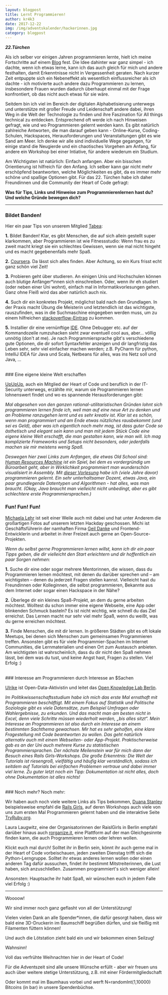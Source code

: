 ```yaml
---
layout: blogpost
title: Lernt Programmieren!
author: kr4k3
date: 2017-12-22
img: /img/adventskalender/hackerinnen.jpg
category: blogpost
---
```


***22.Türchen***


Als ich selber vor einigen Jahren programmieren lernte, hielt ich meine Fortschritte auf einem <a href="https://fionalerntprogrammieren.wordpress.com">Blog</a> fest. Die Idee dahinter war ganz simpel - ich dachte, wenn ich etwas lerne, kann ich das auch gleich für mich und andere festhalten, damit Erkenntnisse nicht in Vergessenheit geraten. Nach kurzer Zeit entpuppte sich ein Nebeneffekt als wesentlich einflussreicher als ich dachte - ich motivierte auch andere dazu Programmieren zu lernen, insbesondere Frauen wurden dadurch überhaupt einmal mit der Frage konfrontiert, ob das nicht auch etwas für sie wäre.

Seitdem bin ich viel im Bereich der digitalen Alphabetisierung unterwegs und unterstütze mit großer Freude und Leidenschaft andere dabei, ihren Weg in die Welt der Technologie zu finden und ihre Faszination für All things technical zu entdecken. Entsprechend oft werde ich nach Hinweisen gefragt, wie und wo Programmieren gelernt werden kann. Es gibt natürlich zahlreiche Antworten, die man darauf geben kann - Online-Kurse, Coding-Schulen, Hackspaces, Herausforderungen und Veranstaltungen gibt es wie Sand am Meer. Ich denke wir alle sind individuelle Wege gegangen, für einige stand die Neugierde und ein chaotisches Vorgehen am Anfang, für andere ein Workshop bei einer Intiative, für andere wiederum ein Studium.

Am Wichtigsten ist natürlich: Einfach anfangen. Aber ein bisschen Orientierung ist hilfreich für den Anfang. Ich selber kann gar nicht mehr erschöpfend beantworten, welche Möglichkeiten es gibt, da es immer mehr schöne und spaßige Optionen gibt. Für das 22. Türchen habe ich daher Freundinnen und die Community der Heart of Code gefragt:

**Was für Tips, Links und Hinweise zum Programmierenlernen hast du? Und welche Gründe bewegen dich?**

<hr>

### Bildet Banden!

Hier ein paar Tips von unserem Mitglied <a href="https://twitter.com/einhorntee">Tabea</a>:

**1.** Bildet Banden! Klar, es gibt Menschen, die auf sich allein gestellt super klarkommen, aber Programmieren ist wie Fitnessstudio: Wenn frau es zu zweit macht kriegt sie ein schlechtes Gewissen, wenn sie mal nicht hingeht und es macht gegebenenfalls mehr Spaß.

**2.** <a href="https://www.coursera.org">Coursera</a>. Da lässt sich alles finden. Aber Achtung, so ein Kurs frisst echt ganz schön viel Zeit!

**3.** Probieren geht über studieren. An einigen Unis und Hochschulen können auch blutige Anfänger*innen sich einschreiben. Oder, wenn ihr eh studiert (oder neben einer Uni wohnt), einfach mal in Informatikvorlesungen gehen. Ganz ohne Fleiß wird das aber natürlich auch nix.   

**4.** Such dir ein konkretes Projekt, möglichst bald nach den Grundlagen. In der Praxis macht Übung die Meisterin und letztendlich ist das wichtigste, rauszufinden, was in die Suchmaschine eingegeben werden muss, um zu einem hilfreichen <a href="https://stackoverflow.com">stackoverflow-Eintrag</a> zu kommen.  

**5.** Installier dir eine vernünftige <a href="https://de.wikipedia.org/wiki/Integrierte_Entwicklungsumgebung">IDE</a>. Ohne Debugger etc. auf der Kommandozeile rumzuhacken sieht zwar eventuell cool aus, aber... völlig unnötig (don't at me). Je nach Programmiersprache gibt's verschiedene gute Optionen, die dir sofort Syntaxfehler anzeigen und dir langfristig das Leben sehr, sehr viel einfacher machen werden; z.B. PyCharm für python, IntelliJ IDEA für Java und Scala, Netbeans für alles, was ins Netz soll und Java, ...

<br>
### Eine eigene kleine Welt erschaffen


<a href="https://twitter.com/up_up_up">UpUpUp</a>, auch ein Mitglied der Heart of Code und beruflich in der IT-Security unterwegs, erzählte mir, warum sie Programmieren lernen lohnenswert findet und wo es spannende Herausforderungen gibt:

_Mal abgesehen von den ganzen rational-utilitaristischen Gründen lohnt sich programmieren lernen finde ich, weil man auf eine neue Art zu denken und an Probleme ranzugehen lernt und es sehr kreativ ist. Klar ist es schön, wenn man programmiert und am Ende etwas nützliches rausbekommt (und sei es Geld), aber was ich eigentlich noch mehr mag, ist dass guter Code so ästhetisch und elegant sein kann und man mit jedem Stück Code eine eigene kleine Welt erschafft, die man gestalten kann, wie man will. Ich mag komplizierte Frameworks und Setups nicht besonders, oder jedenfalls machen sie mir meistens wenig Spaß._

_Deswegen hier zwei Links zum Anfangen, die etwas Old School sind: <a href="https://tomorrowcorporation.com/humanresourcemachine">Human Resources Machine</a> ist ein Spiel, bei dem es vordergründig um Büroarbeit geht, aber in Wirklichkeit programmiert man wunderschön visualisiert in Assembly. Mit <a href="http://www-lehre.inf.uos.de/~ainf/2016/index.html">dieser Vorlesung</a> habe ich (viele Jahre davor) programmieren gelernt. Ein sehr unterhaltsamer Dozent, etwas Java, ein paar grundlegende Datentypen und Algorithmen - hat alles, was man braucht. (Okay, Java braucht man vielleicht nicht unbedingt, aber es gibt schlechtere erste Programmiersprachen.)_
<br>
### Fun! Fun! Fun!

<a href="https://twitter.com/FischaelaMeer">Michaela Lehr</a> ist seit einer Weile auch mit dabei und hat unter Anderem die großartigen Fotos auf unserem letzten Hackday geschossen. Michi ist Geschäftsführerin der namhaften Firma <a href="https://geildanke.com/GEILDANKE/en/about/">Geil Danke</a> und Frontend-Entwicklerin und arbeitet in ihrer Freizeit auch gerne an Open-Source-Projekten.

_Wenn du selbst gerne Programmieren lernen willst, kann ich dir ein paar Tipps geben, die dir vielleicht den Start erleichtern und dir hoffentlich ein paar Sorgen nehmen:_

**1.** Suche dir eine oder sogar mehrere Mentorinnen, die wissen, dass du Programmieren lernen möchtest, mit denen du darüber sprechen und – am wichtigsten – denen du jederzeit Fragen stellen kannst. Vielleicht hast du Freundinnen oder Kolleginnen, die selbst programmieren, Bekannte aus dem Internet oder sogar einen Hackspace in der Nähe?

**2.** Überlege dir ein kleines Spaß-Projekt, an dem du gerne arbeiten möchtest. Wolltest du schon immer eine eigene Webseite, eine App oder blinkenden Schmuck basteln? Es ist nicht wichtig, wie schnell du das Ziel erreichst. Das Lernen macht nur sehr viel mehr Spaß, wenn du weißt, was du gerne erreichen möchtest.

**3.** Finde Menschen, die mit dir lernen. In größeren Städten gibt es oft lokale Meetups, bei denen sich Menschen zum gemeinsamen Programmieren treffen. Ansonsten gibt es für viele Programmier-Spachen im Internet Communities, die Lernmaterialien und einen Ort zum Austausch anbieten. Am wichtigsten ist wahrscheinlich, dass du dir nicht den Spaß nehmen lässt, bei dem was du tust, und keine Angst hast, Fragen zu stellen. Viel Erfolg :)

<br>
### Interesse am Programmieren durch Interesse an $Sachen

<a href="https://twitter.com/didumdida">Ulrike</a> ist Open-Data-Aktivistin und leitet das <a href="https://codefor.de/berlin">Open Knowledge Lab Berlin</a>.

_Im Politikwissenschaftsstudium habe ich mich das erste Mal ernsthaft mit Programmieren beschäftigt. Mit einem Fokus auf Statistik und Politische Soziologie gibt es viele Datensätze, zum Beispiel Umfragen oder Wahlergebnisse, zu erkunden. Und das macht man am besten nicht in Excel, denn viele Schritte müssen wiederholt werden, „bis alles sitzt“. Mein Interesse an Programmieren ist also durch ein Interesse an einem bestimmten Sachthema gewachsen. Mir hat es sehr geholfen, eine klare Fragestellung mit Code beantworten zu wollen. Das geht natürlich alternativ auch mit einem Webseiten- oder App-Projekt. Praktischerweise gab es an der Uni auch mehrere Kurse zu statistischen Programmiersprachen. Der nächste Meilenstein war für mich dann der Besuch eines Rails Girls-Workshops. Die große Erkenntnis: Die Welt der Tutorials ist riesengroß, vielfältig und häufig klar verständlich, sodass ich seitdem auf Tutorials bei einfachen Problemen vertraue und dabei immer viel lerne. Zu guter letzt noch ein Tipp: Dokumentation ist nicht alles, doch ohne Dokumentation ist alles nichts!_

<br>
### Noch mehr? Noch mehr:

Wir haben auch noch viele weitere Links als Tips bekommen, <a href="https://twitter.com/starkcoffee">Duana Stanley</a> beispielsweise empfahl die <a href="https://railsgirls.com">Rails Girls</a>, auf deren Workshops auch viele von uns zum ersten Mal Programmieren gelernt haben und die interaktive Seite <a href="http://tryruby.org/levels/1/challenges/0">TryRuby.org</a>.

Laura Laugwitz, eine der Organisatorinnen der RaislGirls in Berlin empfahl darüber hinaus auch <a href="http://rorganize.it">rorganize.it</a>, eine Plattform auf der man Gleichgesinnte finden kann, die auch Programmieren lernen oder lehren wollen.

Klickt euch mal durch! Solltet ihr in Berlin sein, könnt ihr auch gerne mal in der Heart of Code vorbeischauen, jeden zweiten Dienstag trifft sich die Python-Lerngruppe. Solltet ihr etwas anderes lernen wollen oder einen anderen Tag dafür aussuchen, findet ihr bestimmt Mitstreiterinnen, die Lust haben, sich anzuschließen. Zusammen programmiert's sich weniger allein!

Ansonsten: Hauptsache ihr habt Spaß, wir wünschen euch in jedem Falle viel Erfolg :)



***

Woooow!

Wir sind immer noch ganz geflasht von all der Unterstützung!

Vielen vielen Dank an alle Spender*innen, die dafür gesorgt haben, dass wir bald eine 3D-Druckerin im Baumschiff begrüßen dürfen, und sie fleißig mit Filamenten füttern können!

Und auch die Lötstation zieht bald ein und wir bekommen einen Seilzug!

Wahnsinn!

Voll das verfrühte Weihnachten hier in der Heart of Code!

Für die Adventszeit sind alle unsere Wünsche erfüllt - aber wir freuen uns auch über weitere stetige Unterstützung, z.B. mit einer Fördermitgliedschaft

Oder kommt mal im Baumhaus vorbei und werft N=randomInt(1,10000) Bitcoins (in bar) in unsere Spendenbüchse.
